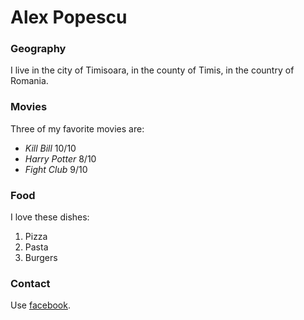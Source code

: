 # Alex Popescu

### Geography

I live in the city of Timisoara, in the county of Timis, in the country
of Romania.

### Movies

Three of my favorite movies are:

- *Kill Bill* 10/10
- *Harry Potter* 8/10
- *Fight Club* 9/10

### Food

I love these dishes:

1. Pizza
2. Pasta
3. Burgers

### Contact

Use [facebook](https://www.facebook.com/alex.popescu.712).
